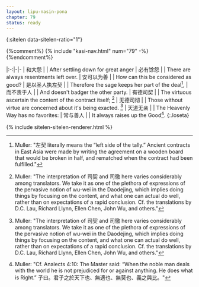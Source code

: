 ```yaml
---
layout: lipu-nasin-pona
chapter: 79
status: ready
---
```


{:sitelen data-sitelen-ratio="1"}

{%comment%}
{% include "kasi-nav.html" num="79" -%}
{%endcomment%}

|:-:|-|-
| 和大怨               |  | After settling down for great anger
| 必有馀怨             |  | There are always resentments left over.
| 安可以为善           |  | How can this be considered as good?
| 是以圣人<wbr/>执左契 |  | Therefore the sage keeps her part of the deal[^8],
| 而不责于人           |  | And doesn't badger the other party.
| 有德司契             |  | The virtuous ascertain the content of the contract itself; [^9]
| 无德司彻             |  | Those without virtue are concerned about it's being exacted. [^9]
| 天道无亲             |  | The Heavenly Way has no favorites:
| 常与善人             |  | It always raises up the Good[^10].
{:.loseta}

[^8]: Muller: "左契 literally means the “left side of the tally.” Ancient contracts in East Asia were made by writing the agreement on a wooden board that would be broken in half, and rematched when the contract had been fulfilled."
[^9]: Muller: "The interpretation of 司契 and 司徹 here varies considerably among translators. We take it as one of the plethora of expressions of the pervasive notion of wu-wei in the Daodejing, which implies doing things by focusing on the content, and what one can actual do well, rather than on expectations of a rapid conclusion. Cf. the translations by D.C. Lau, Richard Llynn, Ellen Chen, John Wu, and others."
[^10]: Muller: "Cf. Analects 4:10: The Master said: “When the noble man deals with the world he is not prejudiced for or against anything. He does what is Right.” 子曰。君子之於天下也、無適也、無莫也、義之與比。"

{% include sitelen-sitelen-renderer.html %}
